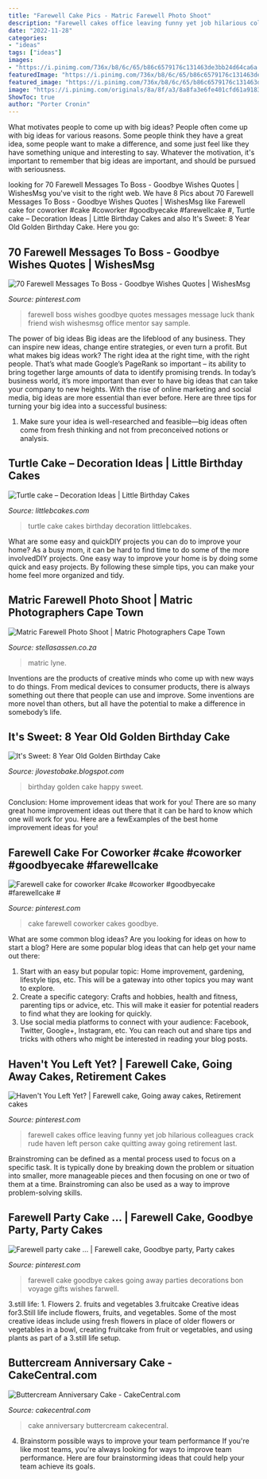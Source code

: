 ```yaml
---
title: "Farewell Cake Pics - Matric Farewell Photo Shoot"
description: "Farewell cakes office leaving funny yet job hilarious colleagues crack rude haven left person cake quitting away going retirement last"
date: "2022-11-28"
categories:
- "ideas"
tags: ["ideas"]
images:
- "https://i.pinimg.com/736x/b8/6c/65/b86c6579176c131463de3bb24d64ca6a.jpg"
featuredImage: "https://i.pinimg.com/736x/b8/6c/65/b86c6579176c131463de3bb24d64ca6a.jpg"
featured_image: "https://i.pinimg.com/736x/b8/6c/65/b86c6579176c131463de3bb24d64ca6a.jpg"
image: "https://i.pinimg.com/originals/8a/8f/a3/8a8fa3e6fe401cfd61a9183b6fbc2fad.jpg"
ShowToc: true
author: "Porter Cronin"
---
```



What motivates people to come up with big ideas?
People often come up with big ideas for various reasons. Some people think they have a great idea, some people want to make a difference, and some just feel like they have something unique and interesting to say. Whatever the motivation, it's important to remember that big ideas are important, and should be pursued with seriousness.

	

		
looking for 70 Farewell Messages To Boss - Goodbye Wishes Quotes | WishesMsg you've visit to the right web. We have 8 Pics about 70 Farewell Messages To Boss - Goodbye Wishes Quotes | WishesMsg like Farewell cake for coworker #cake #coworker #goodbyecake #farewellcake #, Turtle cake – Decoration Ideas | Little Birthday Cakes and also It&#039;s Sweet: 8 Year Old Golden Birthday Cake. Here you go:
		
    
## 70 Farewell Messages To Boss - Goodbye Wishes Quotes | WishesMsg

<img loading=lazy src="https://i.pinimg.com/736x/fc/09/5a/fc095a2a6931511a26ee8ea75753cba0.jpg" onerror="this.onerror=null;this.src='https://tse1.mm.bing.net/th?id=OIP.n_rG6Tr-0PVBdoLLwcM6cQHaFR&amp;pid=15.1';" alt="70 Farewell Messages To Boss - Goodbye Wishes Quotes | WishesMsg">

_Source: pinterest.com_

>farewell boss wishes goodbye quotes messages message luck thank friend wish wishesmsg office mentor say sample. 

	

The power of big ideas
Big ideas are the lifeblood of any business. They can inspire new ideas, change entire strategies, or even turn a profit. But what makes big ideas work? The right idea at the right time, with the right people. That’s what made Google’s PageRank so important – its ability to bring together large amounts of data to identify promising trends.
In today’s business world, it’s more important than ever to have big ideas that can take your company to new heights. With the rise of online marketing and social media, big ideas are more essential than ever before. Here are three tips for turning your big idea into a successful business:

1) Make sure your idea is well-researched and feasible—big ideas often come from fresh thinking and not from preconceived notions or analysis.

    
## Turtle Cake – Decoration Ideas | Little Birthday Cakes

<img loading=lazy src="http://www.littlebcakes.com/wp-content/uploads/2014/05/Turtle-Cakes-Ideas.jpg" onerror="this.onerror=null;this.src='https://tse1.mm.bing.net/th?id=OIP.nKNeZeSCo0rPdlbxkT9f4QHaFj&amp;pid=15.1';" alt="Turtle cake – Decoration Ideas | Little Birthday Cakes">

_Source: littlebcakes.com_

>turtle cake cakes birthday decoration littlebcakes. 

	

What are some easy and quickDIY projects you can do to improve your home?
As a busy mom, it can be hard to find time to do some of the more involvedDIY projects. One easy way to improve your home is by doing some quick and easy projects. By following these simple tips, you can make your home feel more organized and tidy.

    
## Matric Farewell Photo Shoot | Matric Photographers Cape Town

<img loading=lazy src="https://www.stellasassen.co.za/wp-content/uploads/2020/01/0006-matric-farewell-dance-photography-cape.jpg" onerror="this.onerror=null;this.src='https://tse4.mm.bing.net/th?id=OIP.-qJMP-uM_egRORo-nuCdhQHaLZ&amp;pid=15.1';" alt="Matric Farewell Photo Shoot | Matric Photographers Cape Town">

_Source: stellasassen.co.za_

>matric lyne. 

	

Inventions are the products of creative minds who come up with new ways to do things. From medical devices to consumer products, there is always something out there that people can use and improve. Some inventions are more novel than others, but all have the potential to make a difference in somebody’s life.

    
## It&#039;s Sweet: 8 Year Old Golden Birthday Cake

<img loading=lazy src="http://2.bp.blogspot.com/-elcAY_k4ZZw/TwkPZ9pjNaI/AAAAAAAAAJk/ddV0gleyc3s/w1200-h630-p-k-no-nu/photo+1.JPG" onerror="this.onerror=null;this.src='https://tse2.mm.bing.net/th?id=OIP.4vwdVWJgG9RcYjqhfVQinAHaJw&amp;pid=15.1';" alt="It&#039;s Sweet: 8 Year Old Golden Birthday Cake">

_Source: jlovestobake.blogspot.com_

>birthday golden cake happy sweet. 

	

Conclusion: Home improvement ideas that work for you!
There are so many great home improvement ideas out there that it can be hard to know which one will work for you. Here are a fewExamples of the best home improvement ideas for you!

    
## Farewell Cake For Coworker #cake #coworker #goodbyecake #farewellcake #

<img loading=lazy src="https://i.pinimg.com/originals/8a/8f/a3/8a8fa3e6fe401cfd61a9183b6fbc2fad.jpg" onerror="this.onerror=null;this.src='https://tse4.mm.bing.net/th?id=OIP.HdGTLpJfN63UoZLj2I1ImgHaJ4&amp;pid=15.1';" alt="Farewell cake for coworker #cake #coworker #goodbyecake #farewellcake #">

_Source: pinterest.com_

>cake farewell coworker cakes goodbye. 

	

What are some common blog ideas?
Are you looking for ideas on how to start a blog? Here are some popular blog ideas that can help get your name out there: 
1. Start with an easy but popular topic: Home improvement, gardening, lifestyle tips, etc. This will be a gateway into other topics you may want to explore.
2. Create a specific category: Crafts and hobbies, health and fitness, parenting tips or advice, etc. This will make it easier for potential readers to find what they are looking for quickly.
3. Use social media platforms to connect with your audience: Facebook, Twitter, Google+, Instagram, etc. You can reach out and share tips and tricks with others who might be interested in reading your blog posts.

    
## Haven&#039;t You Left Yet? | Farewell Cake, Going Away Cakes, Retirement Cakes

<img loading=lazy src="https://i.pinimg.com/736x/b8/6c/65/b86c6579176c131463de3bb24d64ca6a.jpg" onerror="this.onerror=null;this.src='https://tse2.mm.bing.net/th?id=OIP.Sh7esiLV-dV-pT98d2mk3gHaHa&amp;pid=15.1';" alt="Haven&#039;t You Left Yet? | Farewell cake, Going away cakes, Retirement cakes">

_Source: pinterest.com_

>farewell cakes office leaving funny yet job hilarious colleagues crack rude haven left person cake quitting away going retirement last. 

	

Brainstroming can be defined as a mental process used to focus on a specific task. It is typically done by breaking down the problem or situation into smaller, more manageable pieces and then focusing on one or two of them at a time. Brainstroming can also be used as a way to improve problem-solving skills.

    
## Farewell Party Cake … | Farewell Cake, Goodbye Party, Party Cakes

<img loading=lazy src="https://i.pinimg.com/736x/c3/ac/97/c3ac97b00dc3c318dbd379e741d24130.jpg" onerror="this.onerror=null;this.src='https://tse2.mm.bing.net/th?id=OIP.dPZANrQIwr0jWbT13dcKxQHaJ3&amp;pid=15.1';" alt="Farewell party cake … | Farewell cake, Goodbye party, Party cakes">

_Source: pinterest.com_

>farewell cake goodbye cakes going away parties decorations bon voyage gifts wishes farwell. 

	

3.still life: 1. Flowers 2. fruits and vegetables 3.fruitcake
Creative ideas for3.Still life include flowers, fruits, and vegetables. Some of the most creative ideas include using fresh flowers in place of older flowers or vegetables in a bowl, creating fruitcake from fruit or vegetables, and using plants as part of a 3.still life setup.

    
## Buttercream Anniversary Cake - CakeCentral.com

<img loading=lazy src="https://cdn001.cakecentral.com/gallery/2016/04/900_buttercream-anniversary-cake-645754hK2rF.jpg" onerror="this.onerror=null;this.src='https://tse1.mm.bing.net/th?id=OIP.ato6qGd3N03eGfcCki8hbQHaJ_&amp;pid=15.1';" alt="Buttercream Anniversary Cake - CakeCentral.com">

_Source: cakecentral.com_

>cake anniversary buttercream cakecentral. 

	

4. Brainstorm possible ways to improve your team performance
If you're like most teams, you're always looking for ways to improve team performance. Here are four brainstorming ideas that could help your team achieve its goals.

